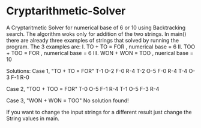 # Cryptarithmetic-Solver

A Cryptaritmetic Solver for numerical base of 6 or 10 using Backtracking search. The algorithm woks only for addition of the two strings. In main() there are already three examples of strings that solved by running the program.
The 3 examples are: 
I. TO + TO = FOR , numerical base = 6
II. TOO + TOO = FOR , numerical base = 6 
III. WON + WON = TOO , nuerical base = 10

Solutions:
Case 1, "TO + TO = FOR"
T-1 O-2 F-0 R-4 
T-2 O-5 F-0 R-4 
T-4 O-3 F-1 R-0 

Case 2, "TOO + TOO = FOR"
T-0 O-5 F-1 R-4 
T-1 O-5 F-3 R-4 

Case 3, "WON + WON = TOO"
No solution found!

If you want to change the input strings for a different result just change the String values in main.
